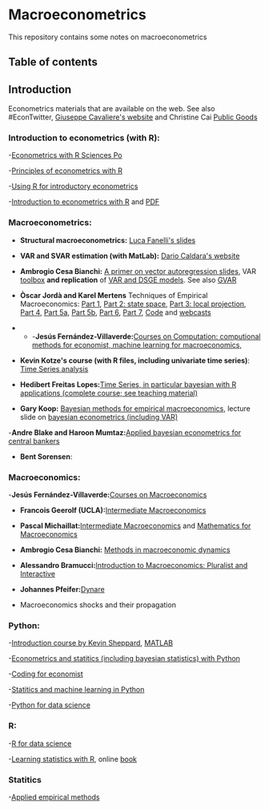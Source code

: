 # Macroeconometrics
This repository contains some notes on macroeconometrics

## Table of contents
## Introduction 
Econometrics materials that are available on the web. See also #EconTwitter, [Giuseppe Cavaliere's website](https://giuseppecavaliere.wixsite.com/giuseppe/econometrics-lecture-notes-and-books) and Christine Cai [Public Goods](https://christinecai.github.io/items/PublicGoods.html)

### Introduction to econometrics (with R):

-[Econometrics with R Sciences Po](https://scpoecon.github.io/ScPoEconometrics/) 

-[Principles of econometrics with R](https://bookdown.org/ccolonescu/RPoE4/)

-[Using R for introductory econometrics](https://www.urfie.net/downloads/PDF/URfIE_web.pdf)

-[Introduction to econometrics with R](https://www.econometrics-with-r.org/index.html) and [PDF](https://www.econometrics-with-r.org/ITER.pdf)



### Macroeconometrics:

- **Structural macroeconometrics:** [Luca Fanelli's slides](https://github.com/andrerecio/macro/blob/main/StructuralMacro_Luca_Fanelli.pdf)

- **VAR and SVAR estimation (with MatLab):** [Dario Caldara's website](https://sites.google.com/view/dariocaldara/teaching)

- **Ambrogio Cesa Bianchi:** [A primer on vector autoregression slides](https://drive.google.com/file/d/14LA-q41ns364CtlkJYxF1h-JgCWM-HCy/view), VAR [toolbox](https://github.com/ambropo/VAR-Toolbox) **and replication** of [VAR and DSGE models](https://sites.google.com/site/ambropo/replications). See also [GVAR](https://drive.google.com/file/d/19HRnTejKMIkHJz3BWXEdLGI49ujLLWDS/view)

- **Òscar Jordà and Karel Mertens** Techniques of Empirical Macroeconomics: [Part 1](https://www.aeaweb.org/content/file?id=17940), [Part 2: state space](https://www.aeaweb.org/content/file?id=17941), [Part 3: local projection](https://www.aeaweb.org/content/file?id=17942), [Part 4](https://assets.aeaweb.org/asset-server/files/17943.pdf), [Part 5a](https://assets.aeaweb.org/asset-server/files/17944.pdf), [Part 5b](https://www.aeaweb.org/content/file?id=17945), [Part 6](https://www.aeaweb.org/content/file?id=17946), [Part 7](https://assets.aeaweb.org/asset-server/files/17947.pdf), [Code](https://sites.google.com/site/oscarjorda/home/local-projections/aea-continuing-education-2023) and [webcasts](https://www.aeaweb.org/conference/cont-ed/2023-webcasts)

- - -**Jesús Fernández-Villaverde:**[Courses on Computation: computional methods for economist, machine learning for macroeconomics, ](https://www.sas.upenn.edu/~jesusfv/teaching.html)
  
- **Kevin Kotze's course (with R files, including univariate time series)**: [Time Series analysis](https://www.economodel.com/time-series-analysis)

- **Hedibert Freitas Lopes:**[Time Series, in particular bayesian with R applications (complete course; see teaching material)](https://hedibert.org/current-teaching/)

- **Gary Koop:** [Bayesian methods for empirical macroeconomics](https://drive.google.com/file/d/1Ga4WVm9tSpvJ2r-JIjEa8LQC8FTM1jNC/view), lecture slide on [bayesian econometrics (including VAR)](https://sites.google.com/site/garykoop/teaching/sgpe-bayesian-econometrics)

-**Andre Blake and Haroon Mumtaz:**[Applied bayesian econometrics for central bankers](https://drive.google.com/file/d/1GqkvZi-So2r-kyEXVfKUM4a-Kl6T5Cdv/view)
- **Bent Sorensen**: 

### Macroeconomics:

-**Jesús Fernández-Villaverde:**[Courses on Macroeconomics](https://www.sas.upenn.edu/~jesusfv/teaching.html)

- **Francois Geerolf (UCLA):**[Intermediate Macroeconomics](https://fgeerolf.com/econ102/)

- **Pascal Michaillat:**[Intermediate Macroeconomics](https://pascalmichaillat.org/c4/) and [Mathematics for Macroeconomics](https://pascalmichaillat.org/c3/)

- **Ambrogio Cesa Bianchi:** [Methods in macroeconomic dynamics](https://drive.google.com/file/d/1JgB84T97Uuh3573VwqOPZct3E7ZvpXGb/view)

- **Alessandro Bramucci:**[Introduction to Macroeconomics: Pluralist and Interactive](https://eng.mgwk.de/)

- **Johannes Pfeifer:**[Dynare](https://sites.google.com/site/pfeiferecon/dynare)

- Macroeconomics shocks and their propagation

### Python:

-[Introduction course by Kevin Sheppard](https://www.kevinsheppard.com/teaching/python/), [MATLAB](https://www.kevinsheppard.com/teaching/matlab/notes/) 

-[Econometrics and statitics (including bayesian statistics) with Python](https://github.com/weijie-chen)

-[Coding for economist](https://aeturrell.github.io/coding-for-economists/intro.html#)

-[Statitics and machine learning in Python](https://duchesnay.github.io/pystatsml/)

-[Python for data science](https://aeturrell.github.io/python4DS/welcome.html#)

### R:
-[R for data science](https://r4ds.had.co.nz/)

-[Learning statistics with R](https://learningstatisticswithr.com/), online [book](https://learningstatisticswithr.com/book/)

### Statitics 

-[Applied empirical methods](https://github.com/paulgp/applied-methods-phd)
